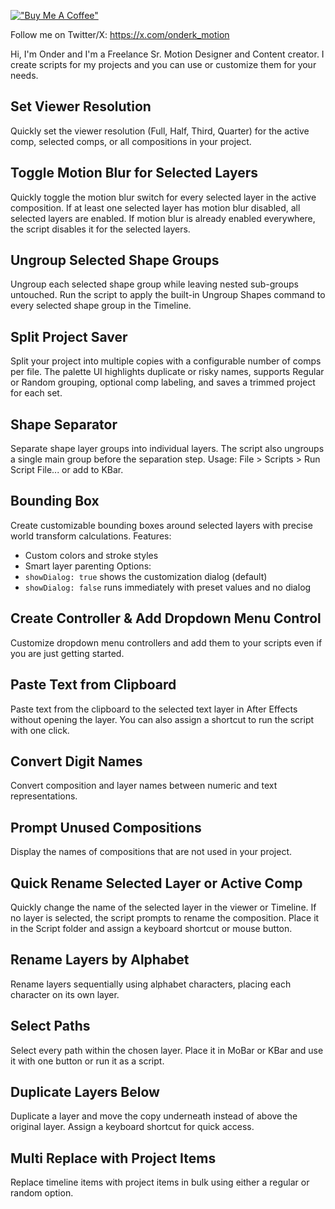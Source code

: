[!["Buy Me A Coffee"](https://www.buymeacoffee.com/assets/img/custom_images/orange_img.png)](https://www.buymeacoffee.com/onderk_motion)

Follow me on Twitter/X: https://x.com/onderk_motion

Hi, I'm Onder and I'm a Freelance Sr. Motion Designer and Content creator.
I create scripts for my projects and you can use or customize them for your needs.

## Set Viewer Resolution
Quickly set the viewer resolution (Full, Half, Third, Quarter) for the active comp, selected comps, or all compositions in your project.

## Toggle Motion Blur for Selected Layers
Quickly toggle the motion blur switch for every selected layer in the active composition.
If at least one selected layer has motion blur disabled, all selected layers are enabled.
If motion blur is already enabled everywhere, the script disables it for the selected layers.

## Ungroup Selected Shape Groups
Ungroup each selected shape group while leaving nested sub-groups untouched.
Run the script to apply the built-in Ungroup Shapes command to every selected shape group in the Timeline.

## Split Project Saver
Split your project into multiple copies with a configurable number of comps per file.
The palette UI highlights duplicate or risky names, supports Regular or Random grouping, optional comp labeling, and saves a trimmed project for each set.

## Shape Separator
Separate shape layer groups into individual layers. The script also ungroups a single main group before the separation step.
Usage: File > Scripts > Run Script File... or add to KBar.

## Bounding Box
Create customizable bounding boxes around selected layers with precise world transform calculations.
Features:
- Custom colors and stroke styles
- Smart layer parenting
Options:
- `showDialog: true` shows the customization dialog (default)
- `showDialog: false` runs immediately with preset values and no dialog

## Create Controller & Add Dropdown Menu Control
Customize dropdown menu controllers and add them to your scripts even if you are just getting started.

## Paste Text from Clipboard
Paste text from the clipboard to the selected text layer in After Effects without opening the layer.
You can also assign a shortcut to run the script with one click.

## Convert Digit Names
Convert composition and layer names between numeric and text representations.

## Prompt Unused Compositions
Display the names of compositions that are not used in your project.

## Quick Rename Selected Layer or Active Comp
Quickly change the name of the selected layer in the viewer or Timeline.
If no layer is selected, the script prompts to rename the composition.
Place it in the Script folder and assign a keyboard shortcut or mouse button.

## Rename Layers by Alphabet
Rename layers sequentially using alphabet characters, placing each character on its own layer.

## Select Paths
Select every path within the chosen layer.
Place it in MoBar or KBar and use it with one button or run it as a script.

## Duplicate Layers Below
Duplicate a layer and move the copy underneath instead of above the original layer.
Assign a keyboard shortcut for quick access.

## Multi Replace with Project Items
Replace timeline items with project items in bulk using either a regular or random option.

